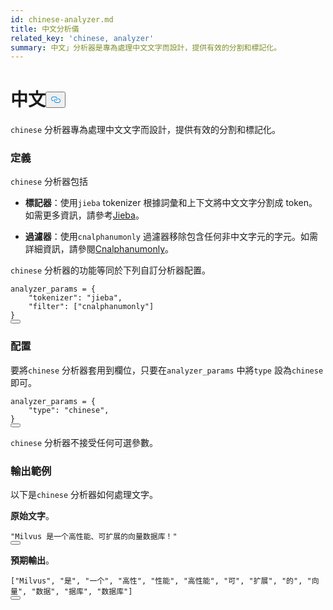 ```yaml
---
id: chinese-analyzer.md
title: 中文分析儀
related_key: 'chinese, analyzer'
summary: 中文」分析器是專為處理中文文字而設計，提供有效的分割和標記化。
---
```

<h1 id="Chinese​" class="common-anchor-header">中文<button data-href="#Chinese​" class="anchor-icon" translate="no">
      <svg translate="no"
        aria-hidden="true"
        focusable="false"
        height="20"
        version="1.1"
        viewBox="0 0 16 16"
        width="16"
      >
        <path
          fill="#0092E4"
          fill-rule="evenodd"
          d="M4 9h1v1H4c-1.5 0-3-1.69-3-3.5S2.55 3 4 3h4c1.45 0 3 1.69 3 3.5 0 1.41-.91 2.72-2 3.25V8.59c.58-.45 1-1.27 1-2.09C10 5.22 8.98 4 8 4H4c-.98 0-2 1.22-2 2.5S3 9 4 9zm9-3h-1v1h1c1 0 2 1.22 2 2.5S13.98 12 13 12H9c-.98 0-2-1.22-2-2.5 0-.83.42-1.64 1-2.09V6.25c-1.09.53-2 1.84-2 3.25C6 11.31 7.55 13 9 13h4c1.45 0 3-1.69 3-3.5S14.5 6 13 6z"
        ></path>
      </svg>
    </button></h1><p><code translate="no">chinese</code> 分析器專為處理中文文字而設計，提供有效的分割和標記化。</p>
<h3 id="Definition​" class="common-anchor-header">定義</h3><p><code translate="no">chinese</code> 分析器包括</p>
<ul>
<li><p><strong>標記器</strong>：使用<code translate="no">jieba</code> tokenizer 根據詞彙和上下文將中文文字分割成 token。如需更多資訊，請參考<a href="/docs/zh-hant/jieba-tokenizer.md">Jieba</a>。</p></li>
<li><p><strong>過濾器</strong>：使用<code translate="no">cnalphanumonly</code> 過濾器移除包含任何非中文字元的字元。如需詳細資訊，請參閱<a href="/docs/zh-hant/cnalphanumonly-filter.md">Cnalphanumonly</a>。</p></li>
</ul>
<p><code translate="no">chinese</code> 分析器的功能等同於下列自訂分析器配置。</p>
<pre><code translate="no" class="language-python">analyzer_params = {​
    <span class="hljs-string">&quot;tokenizer&quot;</span>: <span class="hljs-string">&quot;jieba&quot;</span>,​
    <span class="hljs-string">&quot;filter&quot;</span>: [<span class="hljs-string">&quot;cnalphanumonly&quot;</span>]​
}​
<button class="copy-code-btn"></button></code></pre>
<h3 id="Configuration​" class="common-anchor-header">配置</h3><p>要將<code translate="no">chinese</code> 分析器套用到欄位，只要在<code translate="no">analyzer_params</code> 中將<code translate="no">type</code> 設為<code translate="no">chinese</code> 即可。</p>
<pre><code translate="no" class="language-python">analyzer_params = {​
    <span class="hljs-string">&quot;type&quot;</span>: <span class="hljs-string">&quot;chinese&quot;</span>,​
}​
<button class="copy-code-btn"></button></code></pre>
<div class="alert note">
<p><code translate="no">chinese</code> 分析器不接受任何可選參數。</p>
</div>
<h3 id="Example-output​" class="common-anchor-header">輸出範例</h3><p>以下是<code translate="no">chinese</code> 分析器如何處理文字。</p>
<p><strong>原始文字</strong>。</p>
<pre><code translate="no" class="language-python"><span class="hljs-string">&quot;Milvus 是一个高性能、可扩展的向量数据库！&quot;</span>​
<button class="copy-code-btn"></button></code></pre>
<p><strong>預期輸出</strong>。</p>
<pre><code translate="no" class="language-python">[<span class="hljs-string">&quot;Milvus&quot;</span>, <span class="hljs-string">&quot;是&quot;</span>, <span class="hljs-string">&quot;一个&quot;</span>, <span class="hljs-string">&quot;高性&quot;</span>, <span class="hljs-string">&quot;性能&quot;</span>, <span class="hljs-string">&quot;高性能&quot;</span>, <span class="hljs-string">&quot;可&quot;</span>, <span class="hljs-string">&quot;扩展&quot;</span>, <span class="hljs-string">&quot;的&quot;</span>, <span class="hljs-string">&quot;向量&quot;</span>, <span class="hljs-string">&quot;数据&quot;</span>, <span class="hljs-string">&quot;据库&quot;</span>, <span class="hljs-string">&quot;数据库&quot;</span>]​
<button class="copy-code-btn"></button></code></pre>
